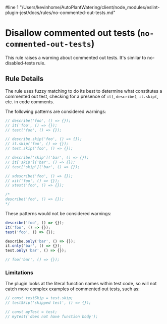 #line 1 "/Users/kevinhome/AutoPlantWatering/client/node_modules/eslint-plugin-jest/docs/rules/no-commented-out-tests.md"
# Disallow commented out tests (`no-commented-out-tests`)

This rule raises a warning about commented out tests. It's similar to
no-disabled-tests rule.

## Rule Details

The rule uses fuzzy matching to do its best to determine what constitutes a
commented out test, checking for a presence of `it(`, `describe(`, `it.skip(`,
etc. in code comments.

The following patterns are considered warnings:

```js
// describe('foo', () => {});
// it('foo', () => {});
// test('foo', () => {});

// describe.skip('foo', () => {});
// it.skip('foo', () => {});
// test.skip('foo', () => {});

// describe['skip']('bar', () => {});
// it['skip']('bar', () => {});
// test['skip']('bar', () => {});

// xdescribe('foo', () => {});
// xit('foo', () => {});
// xtest('foo', () => {});

/*
describe('foo', () => {});
*/
```

These patterns would not be considered warnings:

```js
describe('foo', () => {});
it('foo', () => {});
test('foo', () => {});

describe.only('bar', () => {});
it.only('bar', () => {});
test.only('bar', () => {});

// foo('bar', () => {});
```

### Limitations

The plugin looks at the literal function names within test code, so will not
catch more complex examples of commented out tests, such as:

```js
// const testSkip = test.skip;
// testSkip('skipped test', () => {});

// const myTest = test;
// myTest('does not have function body');
```

